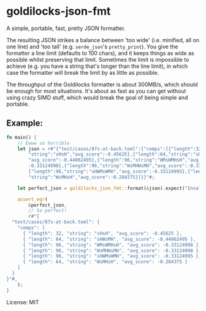 # goldilocks-json-fmt

A simple, portable, fast, pretty JSON formatter.

The resulting JSON strikes a balance between 'too wide' (i.e. minified, all on one line) and 'too
tall' (e.g. `serde_json`'s `pretty_print`).  You give the formatter a line limit (defaults to 100
chars), and it keeps things as wide as possible whilst preserving that limit.  Sometimes the limit
is impossible to achieve (e.g. you have a string that's longer than the line limit), in which case
the formatter will break the limit by as little as possible.

The throughput of the Goldilocks formatter is about 300MB/s, which should be enough for most
situations.  It's about as fast as you can get without using crazy SIMD stuff, which would break
the goal of being simple and portable.

## Example:

```rust
fn main() {
    // Ewww so horrible
    let json = r#"{"test/cases/87s-at-back.toml":{"comps":[{"length":32,
        "string":"sHsH","avg_score":-0.45625},{"length":64,"string":"sHWsMH",
        "avg_score":-0.44062495},{"length":96,"string":"WMsWMHsH","avg_score":
        -0.33124998},{"length":96,"string":"WsMHWsMH","avg_score":-0.33124998},
        {"length":96,"string":"sHWMsWMH","avg_score":-0.33124995},{"length":64,
        "string":"WsMHsH","avg_score":-0.284375}]}}"#;

    let perfect_json = goldilocks_json_fmt::format(&json).expect("Invalid JSON");

    assert_eq!(
        &perfect_json,
        // So perfect!
        r#"{
  "test/cases/87s-at-back.toml": {
    "comps": [
      { "length": 32, "string": "sHsH", "avg_score": -0.45625 },
      { "length": 64, "string": "sHWsMH", "avg_score": -0.44062495 },
      { "length": 96, "string": "WMsWMHsH", "avg_score": -0.33124998 },
      { "length": 96, "string": "WsMHWsMH", "avg_score": -0.33124998 },
      { "length": 96, "string": "sHWMsWMH", "avg_score": -0.33124995 },
      { "length": 64, "string": "WsMHsH", "avg_score": -0.284375 }
    ]
  }
}"#,
    );
}
```

License: MIT
